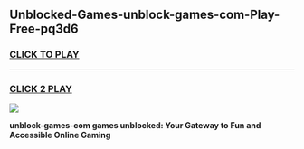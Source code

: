 
## Unblocked-Games-unblock-games-com-Play-Free-pq3d6
<h3>
<a href="https://premium76.site?title=unblock-games-com&ref=24M">CLICK TO PLAY</a></h3>
<hr>

<h3>
<a href="https://premium76.site?title=unblock-games-com&ref=24M">CLICK 2 PLAY</a>
  
</h3>

<a href="https://premium76.site?title=unblock-games-com&ref=24M"><img src="https://clearcache.store/games.png"></a>


**unblock-games-com games unblocked: Your Gateway to Fun and Accessible Online Gaming**
